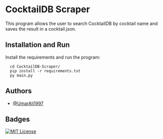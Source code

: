 
# CocktailDB Scraper

This program allows the user to search CocktailDB by cocktail name and saves the result in a cocktail.json.

## Installation and Run

Install the requirements and run the program:

```python3
  cd CocktailDB-Scraper/
  pip install -r requirements.txt
  py main.py
```

## Authors

- [@UmarAli1997](https://www.github.com/UmarAli1997)


## Badges

[![MIT License](https://img.shields.io/badge/License-MIT-green.svg)](https://choosealicense.com/licenses/mit/)


